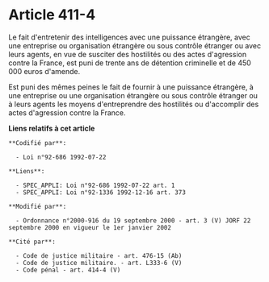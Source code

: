 # Article 411-4

Le fait d'entretenir des intelligences avec une puissance étrangère, avec une entreprise ou organisation étrangère ou sous
contrôle étranger ou avec leurs agents, en vue de susciter des hostilités ou des actes d'agression contre la France, est puni
de trente ans de détention criminelle et de 450 000 euros d'amende.

Est puni des mêmes peines le fait de fournir à une puissance étrangère, à une entreprise ou une organisation étrangère ou
sous contrôle étranger ou à leurs agents les moyens d'entreprendre des hostilités ou d'accomplir des actes d'agression contre
la France.

**Liens relatifs à cet article**

	**Codifié par**:

	  - Loi n°92-686 1992-07-22

	**Liens**:

	  - SPEC_APPLI: Loi n°92-686 1992-07-22 art. 1
	  - SPEC_APPLI: Loi n°92-1336 1992-12-16 art. 373

	**Modifié par**:

	  - Ordonnance n°2000-916 du 19 septembre 2000 - art. 3 (V) JORF 22 septembre 2000 en vigueur le 1er janvier 2002

	**Cité par**:

	  - Code de justice militaire - art. 476-15 (Ab)
	  - Code de justice militaire. - art. L333-6 (V)
	  - Code pénal - art. 414-4 (V)
